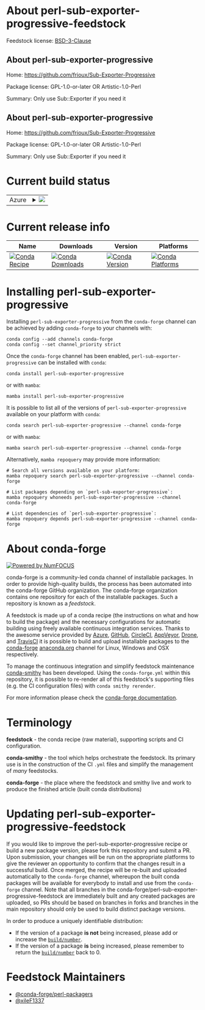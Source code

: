 About perl-sub-exporter-progressive-feedstock
=============================================

Feedstock license: [BSD-3-Clause](https://github.com/conda-forge/perl-sub-exporter-progressive-feedstock/blob/main/LICENSE.txt)


About perl-sub-exporter-progressive
-----------------------------------

Home: https://github.com/frioux/Sub-Exporter-Progressive

Package license: GPL-1.0-or-later OR Artistic-1.0-Perl

Summary: Only use Sub::Exporter if you need it

About perl-sub-exporter-progressive
-----------------------------------

Home: https://github.com/frioux/Sub-Exporter-Progressive

Package license: GPL-1.0-or-later OR Artistic-1.0-Perl

Summary: Only use Sub::Exporter if you need it

Current build status
====================


<table>
    
  <tr>
    <td>Azure</td>
    <td>
      <details>
        <summary>
          <a href="https://dev.azure.com/conda-forge/feedstock-builds/_build/latest?definitionId=18082&branchName=main">
            <img src="https://dev.azure.com/conda-forge/feedstock-builds/_apis/build/status/perl-sub-exporter-progressive-feedstock?branchName=main">
          </a>
        </summary>
        <table>
          <thead><tr><th>Variant</th><th>Status</th></tr></thead>
          <tbody><tr>
              <td>linux_64</td>
              <td>
                <a href="https://dev.azure.com/conda-forge/feedstock-builds/_build/latest?definitionId=18082&branchName=main">
                  <img src="https://dev.azure.com/conda-forge/feedstock-builds/_apis/build/status/perl-sub-exporter-progressive-feedstock?branchName=main&jobName=linux&configuration=linux%20linux_64_" alt="variant">
                </a>
              </td>
            </tr><tr>
              <td>linux_aarch64</td>
              <td>
                <a href="https://dev.azure.com/conda-forge/feedstock-builds/_build/latest?definitionId=18082&branchName=main">
                  <img src="https://dev.azure.com/conda-forge/feedstock-builds/_apis/build/status/perl-sub-exporter-progressive-feedstock?branchName=main&jobName=linux&configuration=linux%20linux_aarch64_" alt="variant">
                </a>
              </td>
            </tr><tr>
              <td>linux_ppc64le</td>
              <td>
                <a href="https://dev.azure.com/conda-forge/feedstock-builds/_build/latest?definitionId=18082&branchName=main">
                  <img src="https://dev.azure.com/conda-forge/feedstock-builds/_apis/build/status/perl-sub-exporter-progressive-feedstock?branchName=main&jobName=linux&configuration=linux%20linux_ppc64le_" alt="variant">
                </a>
              </td>
            </tr><tr>
              <td>osx_64</td>
              <td>
                <a href="https://dev.azure.com/conda-forge/feedstock-builds/_build/latest?definitionId=18082&branchName=main">
                  <img src="https://dev.azure.com/conda-forge/feedstock-builds/_apis/build/status/perl-sub-exporter-progressive-feedstock?branchName=main&jobName=osx&configuration=osx%20osx_64_" alt="variant">
                </a>
              </td>
            </tr><tr>
              <td>osx_arm64</td>
              <td>
                <a href="https://dev.azure.com/conda-forge/feedstock-builds/_build/latest?definitionId=18082&branchName=main">
                  <img src="https://dev.azure.com/conda-forge/feedstock-builds/_apis/build/status/perl-sub-exporter-progressive-feedstock?branchName=main&jobName=osx&configuration=osx%20osx_arm64_" alt="variant">
                </a>
              </td>
            </tr>
          </tbody>
        </table>
      </details>
    </td>
  </tr>
</table>

Current release info
====================

| Name | Downloads | Version | Platforms |
| --- | --- | --- | --- |
| [![Conda Recipe](https://img.shields.io/badge/recipe-perl--sub--exporter--progressive-green.svg)](https://anaconda.org/conda-forge/perl-sub-exporter-progressive) | [![Conda Downloads](https://img.shields.io/conda/dn/conda-forge/perl-sub-exporter-progressive.svg)](https://anaconda.org/conda-forge/perl-sub-exporter-progressive) | [![Conda Version](https://img.shields.io/conda/vn/conda-forge/perl-sub-exporter-progressive.svg)](https://anaconda.org/conda-forge/perl-sub-exporter-progressive) | [![Conda Platforms](https://img.shields.io/conda/pn/conda-forge/perl-sub-exporter-progressive.svg)](https://anaconda.org/conda-forge/perl-sub-exporter-progressive) |

Installing perl-sub-exporter-progressive
========================================

Installing `perl-sub-exporter-progressive` from the `conda-forge` channel can be achieved by adding `conda-forge` to your channels with:

```
conda config --add channels conda-forge
conda config --set channel_priority strict
```

Once the `conda-forge` channel has been enabled, `perl-sub-exporter-progressive` can be installed with `conda`:

```
conda install perl-sub-exporter-progressive
```

or with `mamba`:

```
mamba install perl-sub-exporter-progressive
```

It is possible to list all of the versions of `perl-sub-exporter-progressive` available on your platform with `conda`:

```
conda search perl-sub-exporter-progressive --channel conda-forge
```

or with `mamba`:

```
mamba search perl-sub-exporter-progressive --channel conda-forge
```

Alternatively, `mamba repoquery` may provide more information:

```
# Search all versions available on your platform:
mamba repoquery search perl-sub-exporter-progressive --channel conda-forge

# List packages depending on `perl-sub-exporter-progressive`:
mamba repoquery whoneeds perl-sub-exporter-progressive --channel conda-forge

# List dependencies of `perl-sub-exporter-progressive`:
mamba repoquery depends perl-sub-exporter-progressive --channel conda-forge
```


About conda-forge
=================

[![Powered by
NumFOCUS](https://img.shields.io/badge/powered%20by-NumFOCUS-orange.svg?style=flat&colorA=E1523D&colorB=007D8A)](https://numfocus.org)

conda-forge is a community-led conda channel of installable packages.
In order to provide high-quality builds, the process has been automated into the
conda-forge GitHub organization. The conda-forge organization contains one repository
for each of the installable packages. Such a repository is known as a *feedstock*.

A feedstock is made up of a conda recipe (the instructions on what and how to build
the package) and the necessary configurations for automatic building using freely
available continuous integration services. Thanks to the awesome service provided by
[Azure](https://azure.microsoft.com/en-us/services/devops/), [GitHub](https://github.com/),
[CircleCI](https://circleci.com/), [AppVeyor](https://www.appveyor.com/),
[Drone](https://cloud.drone.io/welcome), and [TravisCI](https://travis-ci.com/)
it is possible to build and upload installable packages to the
[conda-forge](https://anaconda.org/conda-forge) [anaconda.org](https://anaconda.org/)
channel for Linux, Windows and OSX respectively.

To manage the continuous integration and simplify feedstock maintenance
[conda-smithy](https://github.com/conda-forge/conda-smithy) has been developed.
Using the ``conda-forge.yml`` within this repository, it is possible to re-render all of
this feedstock's supporting files (e.g. the CI configuration files) with ``conda smithy rerender``.

For more information please check the [conda-forge documentation](https://conda-forge.org/docs/).

Terminology
===========

**feedstock** - the conda recipe (raw material), supporting scripts and CI configuration.

**conda-smithy** - the tool which helps orchestrate the feedstock.
                   Its primary use is in the construction of the CI ``.yml`` files
                   and simplify the management of *many* feedstocks.

**conda-forge** - the place where the feedstock and smithy live and work to
                  produce the finished article (built conda distributions)


Updating perl-sub-exporter-progressive-feedstock
================================================

If you would like to improve the perl-sub-exporter-progressive recipe or build a new
package version, please fork this repository and submit a PR. Upon submission,
your changes will be run on the appropriate platforms to give the reviewer an
opportunity to confirm that the changes result in a successful build. Once
merged, the recipe will be re-built and uploaded automatically to the
`conda-forge` channel, whereupon the built conda packages will be available for
everybody to install and use from the `conda-forge` channel.
Note that all branches in the conda-forge/perl-sub-exporter-progressive-feedstock are
immediately built and any created packages are uploaded, so PRs should be based
on branches in forks and branches in the main repository should only be used to
build distinct package versions.

In order to produce a uniquely identifiable distribution:
 * If the version of a package **is not** being increased, please add or increase
   the [``build/number``](https://docs.conda.io/projects/conda-build/en/latest/resources/define-metadata.html#build-number-and-string).
 * If the version of a package **is** being increased, please remember to return
   the [``build/number``](https://docs.conda.io/projects/conda-build/en/latest/resources/define-metadata.html#build-number-and-string)
   back to 0.

Feedstock Maintainers
=====================

* [@conda-forge/perl-packagers](https://github.com/orgs/conda-forge/teams/perl-packagers/)
* [@xileF1337](https://github.com/xileF1337/)

